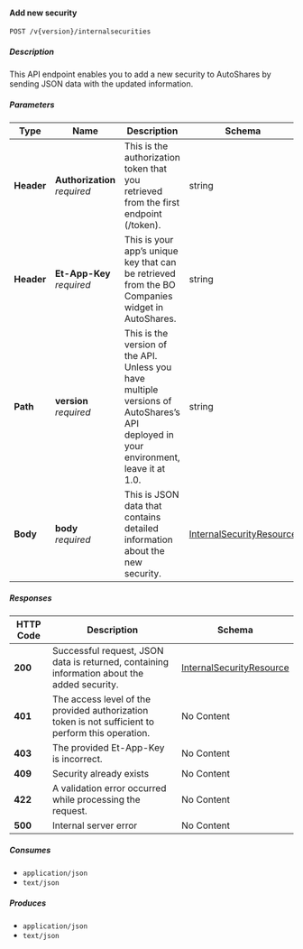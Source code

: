 
<a name="internalsecurities_addsecurity"></a>
#### Add new security
```
POST /v{version}/internalsecurities
```


##### Description
This API endpoint enables you to add a new security to AutoShares by sending JSON data with the updated information.


##### Parameters

|Type|Name|Description|Schema|Default|
|---|---|---|---|---|
|**Header**|**Authorization**  <br>*required*|This is the authorization token that you retrieved from the first endpoint (/token).|string||
|**Header**|**Et-App-Key**  <br>*required*|This is your app’s unique key that can be retrieved from the BO Companies widget in AutoShares.|string||
|**Path**|**version**  <br>*required*|This is the version of the API. Unless you have multiple versions of AutoShares’s API deployed in your environment, leave it at 1.0.|string|`"1"`|
|**Body**|**body**  <br>*required*|This is JSON data that contains detailed information about the new security.|[InternalSecurityResource](#internalsecurityresource)||


##### Responses

|HTTP Code|Description|Schema|
|---|---|---|
|**200**|Successful request, JSON data is returned, containing information about the added security.|[InternalSecurityResource](#internalsecurityresource)|
|**401**|The access level of the provided authorization token is not sufficient to perform this operation.|No Content|
|**403**|The provided Et-App-Key is incorrect.|No Content|
|**409**|Security already exists|No Content|
|**422**|A validation error occurred while processing the request.|No Content|
|**500**|Internal server error|No Content|


##### Consumes

* `application/json`
* `text/json`


##### Produces

* `application/json`
* `text/json`




